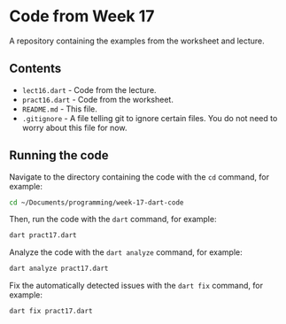 # Code from Week 17

A repository containing the examples from the worksheet and lecture.

## Contents

- `lect16.dart` - Code from the lecture.
- `pract16.dart` - Code from the worksheet.
- `README.md` - This file.
- `.gitignore` - A file telling git to ignore certain files. You do not need to worry about this file for now.

## Running the code

Navigate to the directory containing the code with the `cd` command, for example:

```bash
cd ~/Documents/programming/week-17-dart-code
```

Then, run the code with the `dart` command, for example:

```bash
dart pract17.dart
```

Analyze the code with the `dart analyze` command, for example:

```bash
dart analyze pract17.dart
```

Fix the automatically detected issues with the `dart fix` command, for example:

```bash
dart fix pract17.dart
```